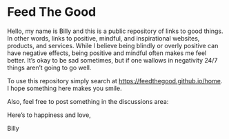 # Feed The Good

Hello, my name is Billy and this is a public repository of links to good things. In other words, links to positive, mindful, and inspirational websites, products, and services. While I believe being blindly or overly positive can have negative effects, being positive and mindful often makes me feel better. It’s okay to be sad sometimes, but if one wallows in negativity 24/7 things aren’t going to go well.

To use this repository simply search at https://feedthegood.github.io/home. I hope something here makes you smile.

Also, feel free to post something in the discussions area: 

Here’s to happiness and love,

Billy

